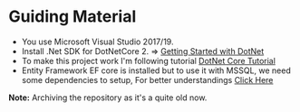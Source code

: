 # Guiding Material
- You use Microsoft Visual Studio 2017/19.
- Install .Net SDK for DotNetCore 2.
=> [Getting Started with DotNet](https://www.microsoft.com/net/learn/get-started/windows)
- To make this project work I'm following tutorial [DotNet Core Tutorial](https://docs.microsoft.com/en-us/aspnet/core/tutorials/first-web-api)
- Entity Framework EF core is installed but to use it with MSSQL, we need some dependencies to setup, For better understandings [Click Here](https://docs.microsoft.com/en-us/ef/core/get-started/aspnetcore/new-db)


**Note:** Archiving the repository as it's a quite old now.
